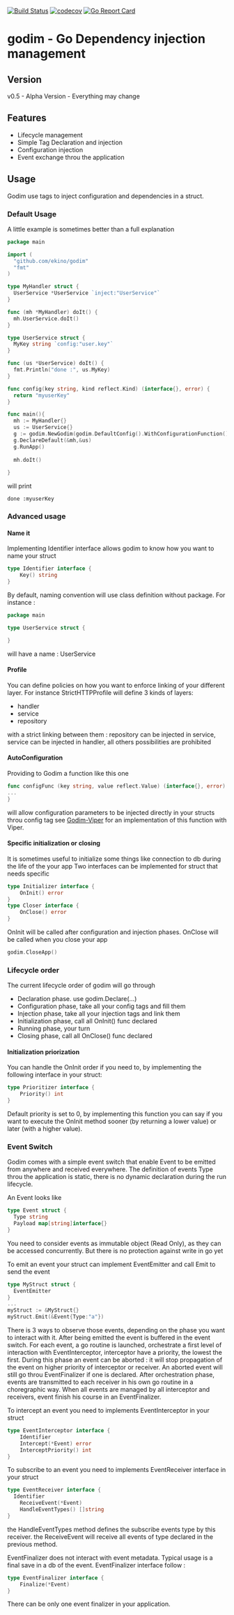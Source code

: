 [![Build Status](https://travis-ci.org/ekino/godim.svg)](https://travis-ci.org/ekino/godim)
[![codecov](https://codecov.io/gh/ekino/godim/branch/master/graph/badge.svg)](https://codecov.io/gh/ekino/godim)
[![Go Report Card](https://goreportcard.com/badge/github.com/ekino/godim)](https://goreportcard.com/report/github.com/ekino/godim)

# godim - Go Dependency injection management 
## Version
v0.5 - Alpha Version - Everything may change

## Features
  * Lifecycle management
  * Simple Tag Declaration and injection
  * Configuration injection
  * Event exchange throu the application
  
## Usage
Godim use tags to inject configuration and dependencies in a struct.
### Default Usage
A little example is sometimes better than a full explanation
````go
package main

import (
  "github.com/ekino/godim"
  "fmt"
)

type MyHandler struct {
  UserService *UserService `inject:"UserService"`
}

func (mh *MyHandler) doIt() {
  mh.UserService.doIt()
}

type UserService struct {
  MyKey string `config:"user.key"`
}

func (us *UserService) doIt() {
  fmt.Println("done :", us.MyKey)
}

func config(key string, kind reflect.Kind) (interface{}, error) {
  return "myuserKey"
}

func main(){
  mh := MyHandler{}
  us := UserService{}
  g := godim.NewGodim(godim.DefaultConfig().WithConfigurationFunction())
  g.DeclareDefault(&mh,&us)
  g.RunApp()
  
  mh.doIt()
  
}
````
will print
````
done :myuserKey
````

### Advanced usage

#### Name it

Implementing Identifier interface allows godim to know how you want to name your struct

````go
type Identifier interface {
	Key() string
}
````
By default, naming convention will use class definition without package.
For instance :

````go
package main

type UserService struct {

}
````
will have a name : UserService

#### Profile

You can define policies on how you want to enforce linking of your different layer.
For instance StrictHTTPProfile will define 3 kinds of layers:
- handler
- service
- repository

with a strict linking between them : repository can be injected in service, service can be injected in handler, all others possibilities are prohibited

#### AutoConfiguration

Providing to Godim a function like this one

````go
func configFunc (key string, value reflect.Value) (interface{}, error) {
...
}
````
will allow configuration parameters to be injected directly in your structs throu config tag
see [Godim-Viper](https://github.com/ekino/godim-viper) for an implementation of this function with Viper.

#### Specific initialization or closing

It is sometimes useful to initialize some things like connection to db during the life of the your app 
Two interfaces can be implemented for struct that needs specific 
````go
type Initializer interface {
	OnInit() error
}
type Closer interface {
	OnClose() error
}
`````

OnInit will be called after configuration and injection phases.
OnClose will be called when you close your app 
````go 
godim.CloseApp() 
````

### Lifecycle order

The current lifecycle order of godim will go through
- Declaration phase. use godim.Declare(...)
- Configuration phase, take all your config tags and fill them 
- Injection phase, take all your injection tags and link them
- Initialization phase, call all OnInit() func declared
- Running phase, your turn
- Closing phase, call all OnClose() func declared

#### Initialization priorization

You can handle the OnInit order if you need to, by implementing the following interface in your struct:
```go
type Prioritizer interface {
	Priority() int
}
```

Default priority is set to 0, by implementing this function you can say if you want to execute the OnInit method sooner (by returning a lower value) or later (with a higher value).

### Event Switch

Godim comes with a simple event switch that enable Event to be emitted from anywhere and received everywhere.
The definition of events Type throu the application is static, there is no dynamic declaration during the run lifecycle.

An Event looks like 

```go
type Event struct {
  Type string
  Payload map[string]interface{}
}
```

You need to consider events as immutable object (Read Only), as they can be accessed concurrently. But there is no protection against write in go yet

To emit an event your struct can implement EventEmitter and call Emit to send the event

```go
type MyStruct struct {
  EventEmitter
}
...
myStruct := &MyStruct{}
myStruct.Emit(&Event{Type:"a"})
```

There is 3 ways to observe those events, depending on the phase you want to interact with it.
After being emitted the event is buffered in the event switch. For each event, a go routine is launched, orchestrate a first level of interaction with EventInterceptor, interceptor have a priority, the lowest the first. During this phase an event can be aborted : it will stop propagation of the event on higher priority of interceptor or receiver. An aborted event will still go throu EventFinalizer if one is declared.
After orchestration phase, events are transmitted to each receiver in his own go routine in a choregraphic way.
When all events are managed by all interceptor and receivers, event finish his course in an EventFinalizer.

To intercept an event you need to implements EventInterceptor in your struct

```go
type EventInterceptor interface {
	Identifier
	Intercept(*Event) error
	InterceptPriority() int
}
```


To subscribe to an event you need to implements EventReceiver interface in your struct 

```go
type EventReceiver interface {
  Identifier
	ReceiveEvent(*Event)
	HandleEventTypes() []string
}
```

the HandleEventTypes method defines the subscribe events type by this receiver.
the ReceiveEvent will receive all events of type declared in the previous method.

EventFinalizer does not interact with event metadata. Typical usage is a final save in a db of the event.
EventFinalizer interface follow : 

```go
type EventFinalizer interface {
	Finalize(*Event)
}
```

There can be only one event finalizer in your application.
